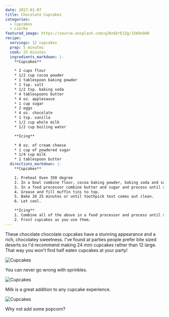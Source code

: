 ```yaml
---
date: 2017-01-07
title: Chocolate Cupcakes
categories:
  - Cupcakes
  - ciorbe
featured_image: https://source.unsplash.com/qJ0zGkrE1Zg/1560x940
recipe:
  servings: 12 cupcakes
  prep: 5 minutes
  cook: 25 minutes
  ingredients_markdown: |-
    **Cupcakes**

    * 2 cups flour
    * 1/2 cup cocoa powder
    * 1 tablespoon baking powder
    * 1 tsp. salt
    * 1/2 tsp. baking soda
    * 4 tablespoons butter
    * 4 oz. applesauce
    * 1 cup sugar
    * 2 eggs
    * 4 oz. chocolate
    * 1 tsp. vanilla
    * 1/2 cup whole milk
    * 1/2 cup boiling water

    **Icing**

    * 8 oz. of cream cheese
    * 1 cup of powdered sugar
    * 1/4 cup milk
    * 1 tablespoon butter
  directions_markdown: |-
    **Cupcakes**

    1. Preheat Oven 350 degree
    2. In a bowl combine flour, cocoa baking powder, baking soda and salt.
    3. In a food processor combine butter and sugar and process until smooth. Add the eggs, 4 oz. of chocolate pieces and vanilla. Add half of the flour mixture and ½ of the milk. Process and add the other half of the flour and the remainder of the milk. Slowly, add the hot water.
    4. Grease and fill muffin tins to top.
    5. Bake 20 25 minutes or until toothpick test comes out clean.
    6. Let cool.

    **Icing**
    1. Combine all of the above in a food processor and process until smooth. Refrigerate.
    2. Frost cupcakes as you use them.
---
```

These chocolate chocolate cupcakes have a stunning appearance and a rich, chocolatey sweetness. I've found at parties people prefer bite sized deserts so I'd recommend making 24 mini cupcakes rather than 12 large. That way you won't find half eaten cupcakes at your party!

![Cupcakes](https://images.unsplash.com/photo-1448131063153-f1e240f98a72?w=1560&h=940&fit=crop)

You can never go wrong with sprinkles.

![Cupcakes](https://images.unsplash.com/photo-1420730614543-e39f93134b0d?w=1560&h=940&fit=crop)

Milk is a great addition to any cupcake experience.

![Cupcakes](https://images.unsplash.com/photo-1457508252818-162dc1934c2f?w=1560&h=940&fit=crop)

Why not add some popcorn?